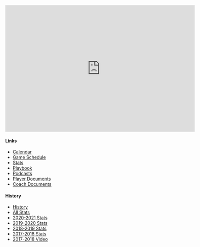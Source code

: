 <div>	
<iframe src="https://calendar.google.com/calendar/embed?src=cvak12.org_classroom7ddb60a1%40group.calendar.google.com&ctz=America%2FChicago" style="border: 0" width="600" height="400" frameborder="0" scrolling="no"></iframe>
</div>

#### Links
- [Calendar](https://goo.gl/ZrG3cp)
- [Game Schedule](https://www.frontierconference.org/g5-bin/client.cgi?cwellOnly=1&G5statusflag=view&schoolname=&school_id=2&G5button=13&G5genie=571&vw_schoolyear=1&vw_agl=578-2-529,578-2-507,578-2-3,)
- [Stats](http://bit.ly/CVAStats)
- [Playbook](https://goo.gl/5AjzWj)
- [Podcasts](podcasts.md)
- [Player Documents](https://goo.gl/gXzV6w)
- [Coach Documents](https://goo.gl/YSust6)

#### History
- [History](https://sites.google.com/a/cvak12.org/cvabasketball/)
- [All Stats](https://docs.google.com/spreadsheets/d/1y02a3XJ_XdD_7Q3HO7DBa_3w2Z9RKQrdl2mdahDGCgA/edit?usp=sharing)
- [2020-2021 Stats](http://bit.ly/20202021CVAStats)
- [2019-2020 Stats](http://bit.ly/1920CVAStats)
- [2018-2019 Stats](https://goo.gl/wtEVPi)
- [2017-2018 Stats](https://goo.gl/iFYw82)
- [2017-2018 Video](https://goo.gl/LAvkbE)
